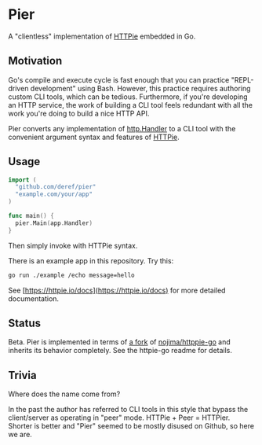 # Pier

A "clientless" implementation of [HTTPie][1] embedded in Go.

## Motivation

Go's compile and execute cycle is fast enough that you can practice
"REPL-driven development" using Bash. However, this practice requires authoring
custom CLI tools, which can be tedious. Furthermore, if you're developing an
HTTP service, the work of building a CLI tool feels redundant with all the
work you're doing to build a nice HTTP API.

Pier converts any implementation of [http.Handler][2] to a CLI tool with
the convenient argument syntax and features of [HTTPie][1].

## Usage

```go
import (
  "github.com/deref/pier"
  "example.com/your/app"
)

func main() {
  pier.Main(app.Handler)
}
```

Then simply invoke with HTTPie syntax.

There is an example app in this repository. Try this:

```bash
go run ./example /echo message=hello
```

See [https://httpie.io/docs](https://httpie.io/docs) for more detailed documentation.

## Status

Beta. Pier is implemented in terms of [a fork][3] of [nojima/httppie-go][4] and
inherits its behavior completely. See the httpie-go readme for details.

## Trivia

Where does the name come from?

In the past the author has referred to CLI tools in this style that bypass the
client/server as operating in "peer" mode. HTTPie + Peer = HTTPier. Shorter is
better and "Pier" seemed to be mostly disused on Github, so here we are.

[1]: https://httpie.io/
[2]: https://golang.org/pkg/net/http/#Handler
[3]: https://github.com/deref/httpie-go/tree/pier
[4]: https://github.com/nojima/httpie-go
